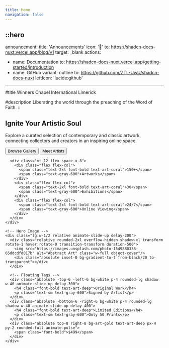 ```yaml
---
title: Home
navigation: false
---
```


::hero
---
announcement:
  title: 'Announcements'
  icon: '🎉'
  to: https://shadcn-docs-nuxt.vercel.app/blog/v1
  target: _blank
actions:
  - name: Documentation
    to: https://shadcn-docs-nuxt.vercel.app/getting-started/introduction
  - name: GitHub
    variant: outline
    to: https://github.com/ZTL-UwU/shadcn-docs-nuxt
    leftIcon: 'lucide:github'
---

#title
Winners Chapel International Limerick

#description
Liberating the world through the preaching of the Word of Faith.
::


<!-- Hero Section -->
  <section class="min-h-screen pt-24 pb-16 px-6 md:px-12 flex flex-col lg:flex-row items-center justify-between max-w-7xl mx-auto">
    <div class="lg:w-1/2 animate-slide-up">
      <h1 class="text-5xl md:text-6xl font-bold font-serif leading-tight mb-6">
        <span class="block">Ignite Your</span>
        <span class="block text-art-coral">Artistic Soul</span>
      </h1>
      <p class="text-lg text-gray-700 mb-8 max-w-lg">
        Explore a curated selection of contemporary and classic artwork, connecting collectors and creators in an inspiring online space.
      </p>
      <div class="flex flex-col sm:flex-row space-y-4 sm:space-y-0 sm:space-x-4">
        <button class="px-8 py-4 bg-art-coral text-white rounded-lg hover:bg-red-500 transition hover:-translate-y-1">
          Browse Gallery
        </button>
        <button class="px-8 py-4 border border-gray-300 text-art-deep rounded-lg hover:bg-white transition">
          Meet Artists
        </button>
      </div>

      <div class="mt-12 flex space-x-8">
        <div class="flex flex-col">
          <span class="text-2xl font-bold text-art-coral">150+</span>
          <span class="text-gray-600">Artworks</span>
        </div>
        <div class="flex flex-col">
          <span class="text-2xl font-bold text-art-coral">30</span>
          <span class="text-gray-600">Exhibitions</span>
        </div>
        <div class="flex flex-col">
          <span class="text-2xl font-bold text-art-coral">24/7</span>
          <span class="text-gray-600">Online Viewing</span>
        </div>
      </div>
    </div>

    <!-- Hero Image -->
    <div class="lg:w-1/2 relative animate-slide-up delay-200">
      <div class="relative rounded-2xl overflow-hidden shadow-xl transform rotate-1 hover:rotate-0 transition-transform duration-500">
        <img src="https://images.unsplash.com/photo-1549880338-65ddcdfd017b" alt="Abstract Art" class="w-full object-cover"/>
        <div class="absolute inset-0 bg-gradient-to-t from-black/20 to-transparent"></div>
      </div>

      <!-- Floating Tags -->
      <div class="absolute -top-6 -left-6 bg-white p-4 rounded-lg shadow w-40 animate-slide-up delay-300">
        <h4 class="font-bold text-art-deep">Original Work</h4>
        <p class="text-sm text-gray-600">Signed by Artist</p>
      </div>
      <div class="absolute -bottom-6 -right-6 bg-white p-4 rounded-lg shadow w-40 animate-slide-up delay-400">
        <h4 class="font-bold text-art-deep">Limited Editions</h4>
        <p class="text-sm text-gray-600">Only 50 Prints</p>
      </div>
      <div class="absolute top-8 right-8 bg-art-gold text-art-deep px-4 py-2 rounded-full animate-pulse">
        <span class="font-bold">$499</span>
      </div>
    </div>




